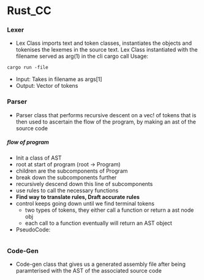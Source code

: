# Rust_CC

### Lexer

- Lex Class imports text and token classes, instantiates the objects and
tokenises the lexemes in the source text. Lex Class instantiated with the filename served as arg(1) in the cli cargo call
Usage:

```markdown
cargo run -file 
```

- Input: Takes in filename as args[1]
- Output: Vector of tokens

### Parser

- Parser class that performs recursive descent on a vec! of tokens that is then used to ascertain the flow of the program, by making an ast of the source code 
##### flow of program 
- Init a class of AST 
 - root at start of program (root -> Program)
 - children are the subcomponents of Program
 - break down the subcomponents further
 - recursively descend down this line of subcomponents
 - use rules to call the necessary functions
 - **Find way to translate rules, Draft accurate rules**
 - control keeps going down until we find terminal tokens
    - two types of tokens, they either call a function or return a ast node obj
    - each call to a function eventually will return an AST object 
- PseudoCode:
    ```markdown
    
    ```


### Code-Gen
- Code-gen class that gives us a generated assembly file after being paramterised with the AST of the associated source code